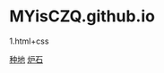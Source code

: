 # MYisCZQ.github.io

1.html+css

<a href="http://MYisCZQ.github.io/1.html+css/农业作品/index.html">种地</a>
<a href="http://MYisCZQ.github.io/1.html+css/炉石/炉石作品/炉石.html">炉石</a>
